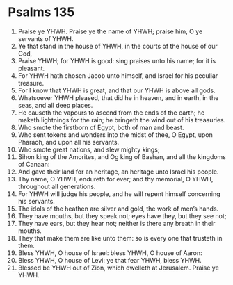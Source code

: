 ﻿# Psalms 135
1. Praise ye YHWH. Praise ye the name of YHWH; praise him, O ye servants of YHWH. 
2. Ye that stand in the house of YHWH, in the courts of the house of our God, 
3. Praise YHWH; for YHWH is good: sing praises unto his name; for it is pleasant. 
4. For YHWH hath chosen Jacob unto himself, and Israel for his peculiar treasure. 
5. For I know that YHWH is great, and that our YHWH is above all gods. 
6. Whatsoever YHWH pleased, that did he in heaven, and in earth, in the seas, and all deep places. 
7. He causeth the vapours to ascend from the ends of the earth; he maketh lightnings for the rain; he bringeth the wind out of his treasuries. 
8. Who smote the firstborn of Egypt, both of man and beast. 
9. Who sent tokens and wonders into the midst of thee, O Egypt, upon Pharaoh, and upon all his servants. 
10. Who smote great nations, and slew mighty kings; 
11. Sihon king of the Amorites, and Og king of Bashan, and all the kingdoms of Canaan: 
12. And gave their land for an heritage, an heritage unto Israel his people. 
13. Thy name, O YHWH, endureth for ever; and thy memorial, O YHWH, throughout all generations. 
14. For YHWH will judge his people, and he will repent himself concerning his servants. 
15. The idols of the heathen are silver and gold, the work of men’s hands. 
16. They have mouths, but they speak not; eyes have they, but they see not; 
17. They have ears, but they hear not; neither is there any breath in their mouths. 
18. They that make them are like unto them: so is every one that trusteth in them. 
19. Bless YHWH, O house of Israel: bless YHWH, O house of Aaron: 
20. Bless YHWH, O house of Levi: ye that fear YHWH, bless YHWH. 
21. Blessed be YHWH out of Zion, which dwelleth at Jerusalem. Praise ye YHWH. 

